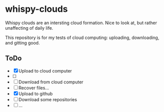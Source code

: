 # whispy-clouds

Whispy clouds are an intersting cloud formation. Nice to look at, but rather unaffecting of daily life.

This repository is for my tests of cloud computing: uploading, downloading, and gitting good. 

## ToDo
- [x] Upload to cloud computer
- [ ] 
- [ ] Download from cloud computer
- [ ] Recover files...
- [x] Upload to github
- [ ] Download some repositories
- [ ] ...

